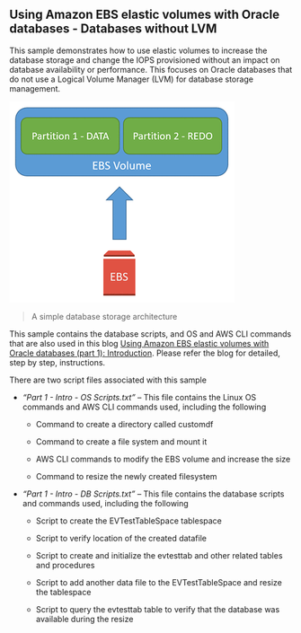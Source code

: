 ## Using Amazon EBS elastic volumes with Oracle databases - Databases without LVM


This sample demonstrates how to use elastic volumes to increase the database
storage and change the IOPS provisioned without an impact on database
availability or performance. This focuses on Oracle databases that do not use a
Logical Volume Manager (LVM) for database storage management.

![](media/f2977a46d63bf599eacf7cbc3c95c7e8.gif)

>   A simple database storage architecture

This sample contains the database scripts, and OS and AWS CLI commands that are
also used in this blog [Using Amazon EBS elastic volumes with Oracle databases
(part 1):
Introduction](https://aws.amazon.com/blogs/database/using-amazon-ebs-elastic-volumes-with-oracle-databases-part-1-introduction/).
Please refer the blog for detailed, step by step, instructions.

There are two script files associated with this sample

-   *“Part 1 - Intro - OS Scripts.txt”* – This file contains the Linux OS
    commands and AWS CLI commands used, including the following

    -   Command to create a directory called customdf

    -   Command to create a file system and mount it

    -   AWS CLI commands to modify the EBS volume and increase the size

    -   Command to resize the newly created filesystem

-   *“Part 1 - Intro - DB Scripts.txt”* – This file contains the database
    scripts and commands used, including the following

    -   Script to create the EVTestTableSpace tablespace

    -   Script to verify location of the created datafile

    -   Script to create and initialize the evtesttab and other related tables
        and procedures

    -   Script to add another data file to the EVTestTableSpace and resize the
        tablespace

    -   Script to query the evtesttab table to verify that the database was
        available during the resize
